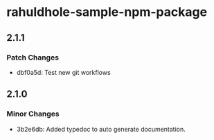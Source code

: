 # rahuldhole-sample-npm-package

## 2.1.1

### Patch Changes

- dbf0a5d: Test new git workflows

## 2.1.0

### Minor Changes

- 3b2e6db: Added typedoc to auto generate documentation.
